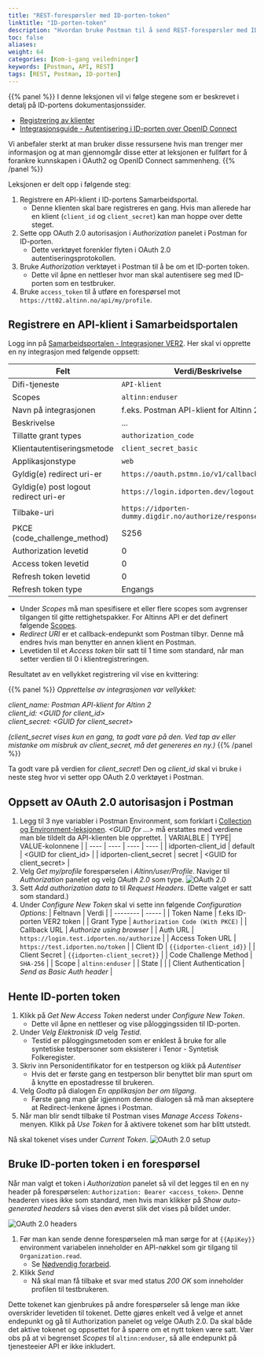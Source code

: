 ```yaml
---
title: "REST-forespørsler med ID-porten-token"
linktitle: "ID-porten-token"
description: "Hvordan bruke Postman til å send REST-forespørsler med ID-porten-token mot Altinns Sluttbruker-API."
toc: false
aliases:
weight: 64
categories: [Kom-i-gang veiledninger]
keywords: [Postman, API, REST]
tags: [REST, Postman, ID-porten]
---
```

{{% panel %}}
I denne leksjonen vil vi følge stegene som er beskrevet i detalj på ID-portens dokumentasjonssider.
* [Registrering av klienter](https://docs.digdir.no/docs/idporten/oidc/oidc_func_clientreg)
* [Integrasjonsguide - Autentisering i ID-porten over OpenID Connect](https://docs.digdir.no/docs/idporten/oidc/oidc_guide_idporten.html)

Vi anbefaler sterkt at man bruker disse ressursene hvis man trenger mer informasjon og at man gjennomgår disse etter at leksjonen er fullført for å forankre kunnskapen i OAuth2 og OpenID Connect sammenheng.
{{% /panel %}}

Leksjonen er delt opp i følgende steg:
1. Registrere en API-klient i ID-portens Samarbeidsportal.
    * Denne klienten skal bare registreres en gang. Hvis man allerede har en klient (`client_id` og `client_secret`) kan man hoppe over dette steget.
2. Sette opp OAuth 2.0 autorisasjon i *Authorization* panelet i Postman for ID-porten.
    * Dette verktøyet forenkler flyten i OAuth 2.0 autentiseringsprotokollen.
3. Bruke *Authorization* verktøyet i Postman til å be om et ID-porten token.
    * Dette vil åpne en nettleser hvor man skal autentisere seg med ID-porten som en testbruker.
6. Bruke `access_token` til å utføre en forespørsel mot `https://tt02.altinn.no/api/my/profile`.

## Registrere en API-klient i Samarbeidsportalen
Logg inn på [Samarbeidsportalen - Integrasjoner VER2](https://selvbetjening-samarbeid-ver2.difi.no/integrations).
Her skal vi opprette en ny integrasjon med følgende oppsett:

| Felt | Verdi/Beskrivelse |
| ---- | ----------------- |
| Difi-tjeneste | `API-klient` |
| Scopes | `altinn:enduser` |
| Navn på integrasjonen | f.eks. Postman API-klient for Altinn 2 |
| Beskrivelse | ... |
| Tillatte grant types | `authorization_code` |
| Klientautentiseringsmetode | `client_secret_basic` |
| Applikasjonstype | `web` |
| Gyldig(e) redirect uri-er | `https://oauth.pstmn.io/v1/callback` |
| Gyldig(e) post logout redirect uri-er | `https://login.idporten.dev/logout` |
| Tilbake-uri | `https://idporten-dummy.digdir.no/authorize/response/callback` |
| PKCE (code_challenge_method) | S256 |
| Authorization levetid | 0 |
| Access token levetid | 0 |
| Refresh token levetid | 0 |
| Refresh token type | Engangs |
* Under *Scopes* må man spesifisere et eller flere scopes som avgrenser tilgangen til gitte rettighetspakker. For Altinns API er det definert følgende [Scopes](/docs/api/rest/kom-i-gang/scopes/).
* *Redirect URI* er et callback-endepunkt som Postman tilbyr. Denne må endres hvis man benytter en annen klient en Postman.
* Levetiden til et *Access token* blir satt til 1 time som standard, når man setter verdien til 0 i klientregistreringen.

Resultatet av en vellykket registrering vil vise en kvittering:

{{% panel %}}
*Opprettelse av integrasjonen var vellykket:*
 
*client_name: Postman API-klient for Altinn 2*<br>
*client_id: \<GUID for client_id\>*<br>
*client_secret: \<GUID for client_secret\>*<br>
 
*(client_secret vises kun en gang, ta godt vare på den. Ved tap av eller mistanke om misbruk av client_secret, må det genereres en ny.)*
{{% /panel %}}

Ta godt vare på verdien for *client_secret*! Den og *client_id* skal vi bruke i neste steg hvor vi setter opp OAuth 2.0 verktøyet i Postman.

## Oppsett av OAuth 2.0 autorisasjon i Postman

1. Legg til 3 nye variabler i Postman Environment, som forklart i [Collection og Environment-leksjonen](/docs/api/rest/kom-i-gang/tutorial-postman/api-collection-environment/#legge-inn-egne-verdier-i-environments).
   *<GUID for ...>* må erstattes med verdiene man ble tildelt da API-klienten ble opprettet.
   | VARIALBLE | TYPE| VALUE-kolonnene |
   | ---- | ---- | ---- | ---- |
   | idporten-client_id | default | \<GUID for client_id\> |
   | idporten-client_secret | secret | \<GUID for client_secret\> |
2. Velg *Get my/profile* forespørselen i *Altinn/user/Profile*. Naviger til *Authorization* panelet og velg *OAuth 2.0* som type.
![OAuth 2.0](/docs/images/guides/postman/Postman-OAuth2-select.png "Velg OAuth 2.0")
3. Sett *Add authorization data to* til *Request Headers*. (Dette valget er satt som standard.)
4. Under *Configure New Token* skal vi sette inn følgende *Configuration Options*:
   | Feltnavn | Verdi |
   | -------- | ----- |
   | Token Name | f.eks ID-porten VER2 token |
   | Grant Type | `Authorization Code (With PKCE)` |
   | Callback URL | *Authorize using browser* |
   | Auth URL | `https://login.test.idporten.no/authorize` |
   | Access Token URL | `https://test.idporten.no/token` |
   | Client ID | `{{idporten-client_id}}` |
   | Client Secret | `{{idporten-client_secret}}` |
   | Code Challenge Method | `SHA-256` |
   | Scope | `altinn:enduser` |
   | State | |
   | Client Authentication | *Send as Basic Auth header* |

## Hente ID-porten token

1. Klikk på *Get New Access Token* nederst under *Configure New Token*.
    * Dette vil åpne en nettleser og vise påloggingssiden til ID-porten.
2. Under *Velg Elektronisk ID* velg *Testid*.
    * Testid er påloggingsmetoden som er enklest å bruke for alle syntetiske testpersoner som eksisterer i Tenor - Syntetisk Folkeregister.
3. Skriv inn Personidentifikator for en testperson og klikk på *Autentiser*
    * Hvis det er første gang en testperson blir benyttet blir man spurt om å knytte en epostadresse til brukeren.
4. Velg *Godta* på dialogen *En applikasjon ber om tilgang*.
    * Første gang man går igjennom denne dialogen så må man akseptere at Redirect-lenkene åpnes i Postman.
5. Når man blir sendt tilbake til Postman vises *Manage Access Tokens*-menyen. Klikk på *Use Token* for å aktivere tokenet som har blitt utstedt.

Nå skal tokenet vises under *Current Token*.
![OAuth 2.0 setup](/docs/images/guides/postman/Postman-OAuth2-setup.png "OAuth 2.0 oppsett")

## Bruke ID-porten token i en forespørsel

Når man valgt et token i *Authorization* panelet så vil det legges til en en ny header på forespørselen: `Authorization: Bearer <access_token>`.
Denne headeren vises ikke som standard, men hvis man klikker på *Show auto-generated headers* så vises den øverst slik det vises på bildet under.

![OAuth 2.0 headers](/docs/images/guides/postman/Postman-authorization-headers.png "Authorization headers")

1. Før man kan sende denne forespørselen må man sørge for at `{{ApiKey}}` environment variabelen inneholder en API-nøkkel som gir tilgang til `Organization.read`.
    * Se [Nødvendig forarbeid](/docs/api/rest/kom-i-gang/tutorial-postman/forarbeid).
2. Klikk *Send*
    * Nå skal man få tilbake et svar med status *200 OK* som inneholder profilen til testbrukeren.

Dette tokenet kan gjenbrukes på andre forespørseler så lenge man ikke overskrider levetiden til tokenet.
Dette gjøres enkelt ved å velge et annet endepunkt og gå til Authorization panelet og velge OAuth 2.0. Da skal både det aktive tokenet og oppsettet for å spørre om et nytt token være satt.
Vær obs på at vi begrenset *Scopes* til `altinn:enduser`, så alle endepunkt på tjenesteeier API er ikke inkludert.
